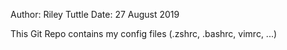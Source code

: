 Author: Riley Tuttle
Date: 27 August 2019


This Git Repo contains my config files (.zshrc, .bashrc, vimrc, ...)

